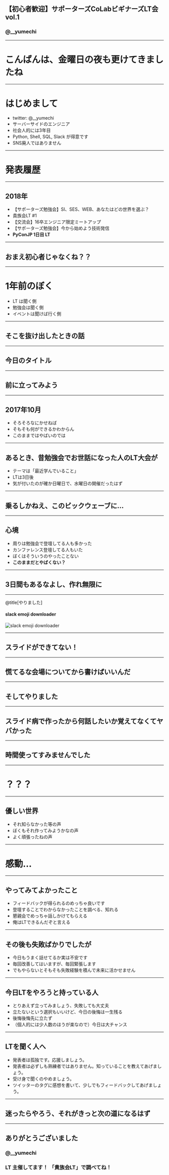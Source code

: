 ## 【初心者歓迎】サポーターズCoLabビギナーズLT会vol.1
### @__yumechi

---

# こんばんは、金曜日の夜も更けてきましたね

---

# はじめまして

- twitter: @__yumechi
- サーバーサイドのエンジニア
- 社会人的には3年目
- Python, Shell, SQL, Slack が得意です
- SNS廃人ではありません

---

# 発表履歴

---

## 2018年

- 【サポーターズ勉強会】SI、SES、WEB、あなたはどの世界を選ぶ？
- 貴族会LT #1
- 【交流会】16卒エンジニア限定ミートアップ
- 【サポーターズ勉強会】今から始めよう技術発信
- **PyConJP 1日目 LT**

---

## おまえ初心者じゃなくね？？

---

# 1年前のぼく

- LT は聞く側
- 勉強会は聞く側
- イベントは聞けば行く側

---

## そこを抜け出したときの話

---

## 今日のタイトル

---

## 前に立ってみよう

---

## 2017年10月

- そろそろなにかせねば
- そもそも何ができるかわからん
- このままではやばいのでは

---

## あるとき、昔勉強会でお世話になった人のLT大会が

- テーマは「最近学んでいること」
- LTは3日後
- 気が付いたのが確か日曜日で、水曜日の開催だったはず

---

## 乗るしかねえ、このビックウェーブに…

---

## 心境

- 周りは勉強会で登壇してる人も多かった
- カンファレンス登壇してる人もいた
- ぼくはそういうのやったことない
- **このままだとやばくない？**

---

## 3日間もあるなよし、作れ無限に

---

@title[やりました]

#### slack emoji downloader

![slack emoji downloader](https://raw.githubusercontent.com/yumechi/slack_emoji_downloader/master/demo/slackemojidl.gif)

---

## スライドができてない！

---

## 慌てるな会場についてから書けばいいんだ

---

## そしてやりました

---

## スライド病で作ったから何話したいか覚えてなくてヤバかった

---

## 時間使ってすみませんでした

---

# ？？？

---

## 優しい世界

- それ知らなかった等の声
- ぼくもそれ作ってみようかなの声
- よく頑張ったねの声

---

# 感動… 

---

## やってみてよかったこと

- フィードバックが得られるのめっちゃ良いです
- 登壇することでわからなかったことを調べる、知れる
- 懇親会でめっちゃ話しかけてもらえる
- 俺はLTできるんだぞと言える

---

## その後も失敗ばかりでしたが

- 今日もうまく話せてるか実は不安です
- 毎回改善してはいますが、毎回緊張します
- でもやらないとそもそも失敗経験を積んで未来に活かせません

---

## 今日LTをやろうと持っている人

- とりあえず立ってみましょう、失敗しても大丈夫
- 立たないという選択もいいけど、今日の後悔は一生残る
- 後悔後悔先に立たず
- （個人的には少人数のほうが楽なので）今日は大チャンス

---

## LTを聞く人へ

- 発表者は孤独です。応援しましょう。
- 発表者は必ずしも熟練者ではありません。知っていることを教えてあげましょう。
- 受け身で聞くのやめましょう。
- ツイッターのタグに感想を書いて、少しでもフィードバックしてあげましょう。 

---

## 迷ったらやろう、それがきっと次の道になるはず

---

## ありがとうございました
### @__yumechi
### LT 主催してます！ 「貴族会LT」で調べてね！

